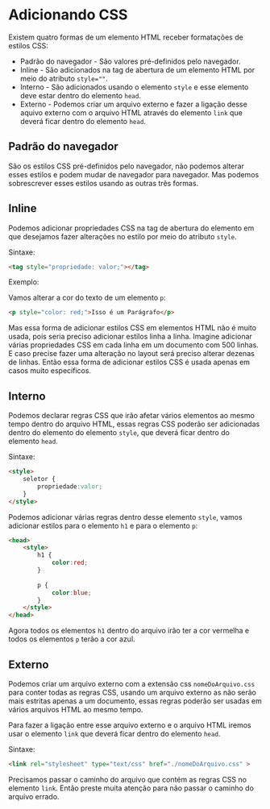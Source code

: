 # Adicionando CSS

Existem quatro formas de um elemento HTML receber formatações de estilos CSS:

* Padrão do navegador - São valores pré-definidos pelo navegador.
* Inline - São adicionados na tag de abertura de um elemento HTML por meio do atributo `style=""`.
* Interno - São adicionados usando o elemento `style` e esse elemento deve estar dentro do elemento `head`.
* Externo - Podemos criar um arquivo externo e fazer a ligação desse aquivo externo com o arquivo HTML através do elemento `link` que deverá ficar dentro do elemento `head`.

## Padrão do navegador

São os estilos CSS pré-definidos pelo navegador, não podemos alterar esses estilos e podem mudar de navegador para navegador. Mas podemos sobrescrever esses estilos usando as outras três formas.

## Inline

Podemos adicionar propriedades CSS na tag de abertura do elemento em que desejamos fazer alterações no estilo por meio do atributo `style`.

Sintaxe:

```html
<tag style="propriedade: valor;"></tag>
```

Exemplo:

Vamos alterar a cor do texto de um elemento `p`:

```html
<p style="color: red;">Isso é um Parágrafo</p>
```

Mas essa forma de adicionar estilos CSS em elementos HTML não é muito usada, pois seria preciso adicionar estilos linha a linha. Imagine adicionar várias propriedades CSS em cada linha em um documento com 500 linhas. E caso precise fazer uma alteração no layout será preciso alterar dezenas de linhas. Então essa forma de adicionar estilos CSS é usada apenas em casos muito específicos.

## Interno

Podemos declarar regras CSS que irão afetar vários elementos ao mesmo tempo dentro do arquivo HTML, essas regras CSS poderão ser adicionadas dentro do elemento do elemento `style`, que deverá ficar dentro do elemento `head`.

Sintaxe:

```html
<style>
    seletor {
        propriedade:valor;
    }
</style>
```

Podemos adicionar várias regras dentro desse elemento `style`, vamos adicionar estilos para o elemento `h1` e para o elemento `p`:

```html
<head>
    <style>
        h1 {
            color:red;
        }
        
        p {
            color:blue;
        }
    </style>
</head>
```

Agora todos os elementos `h1` dentro do arquivo irão ter a cor vermelha e todos os elementos `p` terão a cor azul.

## Externo

Podemos criar um arquivo externo com a extensão css `nomeDoArquivo.css` para conter todas as regras CSS, usando um arquivo externo as não serão mais estritas apenas a um documento, essas regras poderão ser usadas em vários arquivos HTML ao mesmo tempo.

Para fazer a ligação entre esse arquivo externo e o arquivo HTML iremos usar o elemento `link` que deverá ficar dentro do elemento `head`.

Sintaxe:

```html
<link rel="stylesheet" type="text/css" href="./nomeDoArquivo.css" >
```

Precisamos passar o caminho do arquivo que contém as regras CSS no elemento `link`. Então preste muita atenção para não passar o caminho do arquivo errado.
